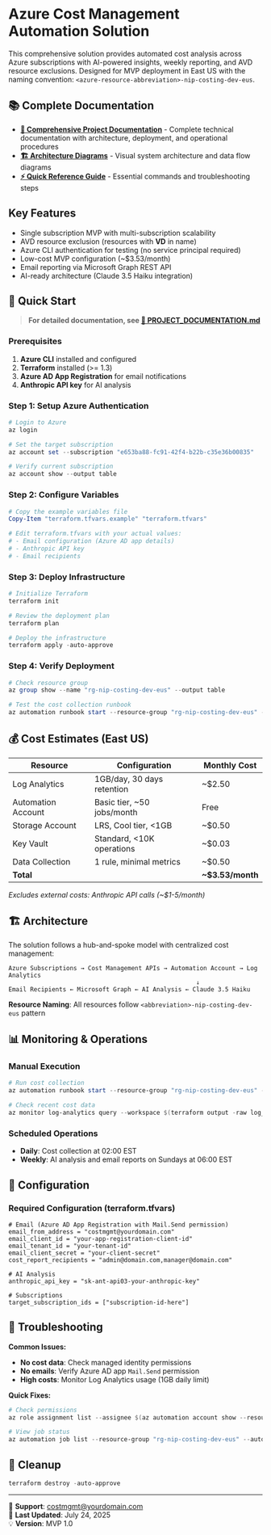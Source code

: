 # Azure Cost Management Automation Solution

This comprehensive solution provides automated cost analysis across Azure subscriptions with AI-powered insights, weekly reporting, and AVD resource exclusions. Designed for MVP deployment in East US with the naming convention: `<azure-resource-abbreviation>-nip-costing-dev-eus`.

## 📚 Complete Documentation

- **[📖 Comprehensive Project Documentation](docs/PROJECT_DOCUMENTATION.md)** - Complete technical documentation with architecture, deployment, and operational procedures
- **[🏗️ Architecture Diagrams](docs/ARCHITECTURE_DIAGRAMS.md)** - Visual system architecture and data flow diagrams  
- **[⚡ Quick Reference Guide](docs/QUICK_REFERENCE.md)** - Essential commands and troubleshooting steps

## Key Features

- Single subscription MVP with multi-subscription scalability
- AVD resource exclusion (resources with **VD** in name)
- Azure CLI authentication for testing (no service principal required)
- Low-cost MVP configuration (~$3.53/month)
- Email reporting via Microsoft Graph REST API
- AI-ready architecture (Claude 3.5 Haiku integration)

## 🚀 Quick Start

> **For detailed documentation, see [📖 PROJECT_DOCUMENTATION.md](docs/PROJECT_DOCUMENTATION.md)**

### Prerequisites

1. **Azure CLI** installed and configured
2. **Terraform** installed (>= 1.3)
3. **Azure AD App Registration** for email notifications
4. **Anthropic API key** for AI analysis

### Step 1: Setup Azure Authentication

```powershell
# Login to Azure
az login

# Set the target subscription
az account set --subscription "e653ba88-fc91-42f4-b22b-c35e36b00835"

# Verify current subscription
az account show --output table
```

### Step 2: Configure Variables

```powershell
# Copy the example variables file
Copy-Item "terraform.tfvars.example" "terraform.tfvars"

# Edit terraform.tfvars with your actual values:
# - Email configuration (Azure AD app details)
# - Anthropic API key
# - Email recipients
```

### Step 3: Deploy Infrastructure

```powershell
# Initialize Terraform
terraform init

# Review the deployment plan
terraform plan

# Deploy the infrastructure
terraform apply -auto-approve
```

### Step 4: Verify Deployment

```powershell
# Check resource group
az group show --name "rg-nip-costing-dev-eus" --output table

# Test the cost collection runbook
az automation runbook start --resource-group "rg-nip-costing-dev-eus" --automation-account-name "aa-nip-costing-dev-eus" --runbook-name "rb-cost-collection"
```

## 💰 Cost Estimates (East US)

| Resource | Configuration | Monthly Cost |
|----------|--------------|--------------|
| Log Analytics | 1GB/day, 30 days retention | ~$2.50 |
| Automation Account | Basic tier, ~50 jobs/month | Free |
| Storage Account | LRS, Cool tier, <1GB | ~$0.50 |
| Key Vault | Standard, <10K operations | ~$0.03 |
| Data Collection | 1 rule, minimal metrics | ~$0.50 |
| **Total** | | **~$3.53/month** |

*Excludes external costs: Anthropic API calls (~$1-5/month)*

## 🏗️ Architecture

The solution follows a hub-and-spoke model with centralized cost management:

```
Azure Subscriptions → Cost Management APIs → Automation Account → Log Analytics
                                                    ↓
Email Recipients ← Microsoft Graph ← AI Analysis ← Claude 3.5 Haiku
```

**Resource Naming**: All resources follow `<abbreviation>-nip-costing-dev-eus` pattern

## 📊 Monitoring & Operations

### Manual Execution
```powershell
# Run cost collection
az automation runbook start --resource-group "rg-nip-costing-dev-eus" --automation-account-name "aa-nip-costing-dev-eus" --runbook-name "rb-cost-collection"

# Check recent cost data
az monitor log-analytics query --workspace $(terraform output -raw log_analytics_workspace_id) --analytics-query "AzureCostData_CL | where TimeGenerated >= ago(7d) | summarize sum(Cost_d) by ServiceName_s"
```

### Scheduled Operations
- **Daily**: Cost collection at 02:00 EST
- **Weekly**: AI analysis and email reports on Sundays at 06:00 EST

## 🔧 Configuration

### Required Configuration (terraform.tfvars)
```hcl
# Email (Azure AD App Registration with Mail.Send permission)
email_from_address = "costmgmt@yourdomain.com"
email_client_id = "your-app-registration-client-id"
email_tenant_id = "your-tenant-id"
email_client_secret = "your-client-secret"
cost_report_recipients = "admin@domain.com,manager@domain.com"

# AI Analysis
anthropic_api_key = "sk-ant-api03-your-anthropic-key"

# Subscriptions
target_subscription_ids = ["subscription-id-here"]
```

## 🚨 Troubleshooting

**Common Issues:**
- **No cost data**: Check managed identity permissions
- **No emails**: Verify Azure AD app `Mail.Send` permission
- **High costs**: Monitor Log Analytics usage (1GB daily limit)

**Quick Fixes:**
```powershell
# Check permissions
az role assignment list --assignee $(az automation account show --resource-group "rg-nip-costing-dev-eus" --automation-account-name "aa-nip-costing-dev-eus" --query identity.principalId -o tsv)

# View job status
az automation job list --resource-group "rg-nip-costing-dev-eus" --automation-account-name "aa-nip-costing-dev-eus" --output table
```

## 🧹 Cleanup

```powershell
terraform destroy -auto-approve
```

---

📧 **Support**: costmgmt@yourdomain.com  
📅 **Last Updated**: July 24, 2025  
💡 **Version**: MVP 1.0
